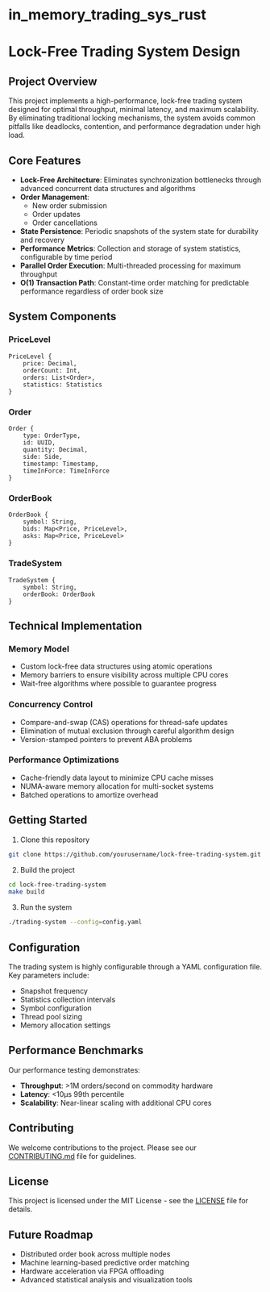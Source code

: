# in_memory_trading_sys_rust

# Lock-Free Trading System Design

## Project Overview

This project implements a high-performance, lock-free trading system designed for optimal throughput, minimal latency, and maximum scalability. By eliminating traditional locking mechanisms, the system avoids common pitfalls like deadlocks, contention, and performance degradation under high load.

## Core Features

- **Lock-Free Architecture**: Eliminates synchronization bottlenecks through advanced concurrent data structures and algorithms
- **Order Management**: 
  - New order submission
  - Order updates
  - Order cancellations
- **State Persistence**: Periodic snapshots of the system state for durability and recovery
- **Performance Metrics**: Collection and storage of system statistics, configurable by time period
- **Parallel Order Execution**: Multi-threaded processing for maximum throughput
- **O(1) Transaction Path**: Constant-time order matching for predictable performance regardless of order book size

## System Components

### PriceLevel
```
PriceLevel {
    price: Decimal,
    orderCount: Int,
    orders: List<Order>,
    statistics: Statistics
}
```

### Order
```
Order {
    type: OrderType,
    id: UUID,
    quantity: Decimal,
    side: Side,
    timestamp: Timestamp,
    timeInForce: TimeInForce
}
```

### OrderBook
```
OrderBook {
    symbol: String,
    bids: Map<Price, PriceLevel>,
    asks: Map<Price, PriceLevel>
}
```

### TradeSystem
```
TradeSystem {
    symbol: String,
    orderBook: OrderBook
}
```

## Technical Implementation

### Memory Model
- Custom lock-free data structures using atomic operations
- Memory barriers to ensure visibility across multiple CPU cores
- Wait-free algorithms where possible to guarantee progress

### Concurrency Control
- Compare-and-swap (CAS) operations for thread-safe updates
- Elimination of mutual exclusion through careful algorithm design
- Version-stamped pointers to prevent ABA problems

### Performance Optimizations
- Cache-friendly data layout to minimize CPU cache misses
- NUMA-aware memory allocation for multi-socket systems
- Batched operations to amortize overhead

## Getting Started

1. Clone this repository
```bash
git clone https://github.com/yourusername/lock-free-trading-system.git
```

2. Build the project
```bash
cd lock-free-trading-system
make build
```

3. Run the system
```bash
./trading-system --config=config.yaml
```

## Configuration

The trading system is highly configurable through a YAML configuration file. Key parameters include:

- Snapshot frequency
- Statistics collection intervals
- Symbol configuration
- Thread pool sizing
- Memory allocation settings

## Performance Benchmarks

Our performance testing demonstrates:
- **Throughput**: >1M orders/second on commodity hardware
- **Latency**: <10μs 99th percentile
- **Scalability**: Near-linear scaling with additional CPU cores

## Contributing

We welcome contributions to the project. Please see our [CONTRIBUTING.md](CONTRIBUTING.md) file for guidelines.

## License

This project is licensed under the MIT License - see the [LICENSE](LICENSE) file for details.

## Future Roadmap

- Distributed order book across multiple nodes
- Machine learning-based predictive order matching
- Hardware acceleration via FPGA offloading
- Advanced statistical analysis and visualization tools
